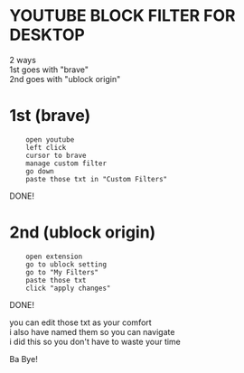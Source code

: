 # YOUTUBE BLOCK FILTER FOR DESKTOP

2 ways<br/>
1st goes with "brave"<br/>
2nd goes with "ublock origin"<br/>

# 1st (brave)


        open youtube
        left click
        cursor to brave 
        manage custom filter
        go down
        paste those txt in "Custom Filters"
DONE!
<br/>

# 2nd (ublock origin)


        open extension
        go to ublock setting
        go to "My Filters"
        paste those txt
        click "apply changes"
DONE!
 <br/>


you can edit those txt as your comfort<br/>
i also have named them so you can navigate<br/>
i did this so you don't have to waste your time<br/>


Ba Bye!

